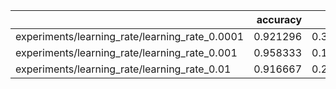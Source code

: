 |                                                |   accuracy |     loss |
|:-----------------------------------------------|-----------:|---------:|
| experiments/learning_rate/learning_rate_0.0001 |   0.921296 | 0.349868 |
| experiments/learning_rate/learning_rate_0.001  |   0.958333 | 0.136773 |
| experiments/learning_rate/learning_rate_0.01   |   0.916667 | 0.289074 |